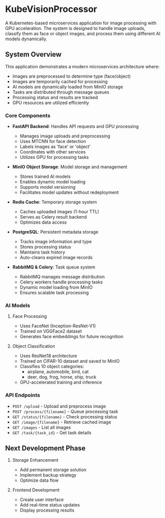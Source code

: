 # KubeVisionProcessor

A Kubernetes-based microservices application for image processing with GPU acceleration. The system is designed to handle image uploads, classify them as face or object images, and process them using different AI models dynamically.

## System Overview

This application demonstrates a modern microservices architecture where:
- Images are preprocessed to determine type (face/object)
- Images are temporarily cached for processing
- AI models are dynamically loaded from MinIO storage
- Tasks are distributed through message queues
- Processing status and results are tracked
- GPU resources are utilized efficiently

### Core Components

- **FastAPI Backend**: Handles API requests and GPU processing
  - Manages image uploads and preprocessing
  - Uses MTCNN for face detection
  - Labels images as 'face' or 'object'
  - Coordinates with other services
  - Utilizes GPU for processing tasks

- **MinIO Object Storage**: Model storage and management
  - Stores trained AI models
  - Enables dynamic model loading
  - Supports model versioning
  - Facilitates model updates without redeployment

- **Redis Cache**: Temporary storage system
  - Caches uploaded images (1-hour TTL)
  - Serves as Celery result backend
  - Optimizes data access

- **PostgreSQL**: Persistent metadata storage
  - Tracks image information and type
  - Stores processing status
  - Maintains task history
  - Auto-cleans expired image records

- **RabbitMQ & Celery**: Task queue system
  - RabbitMQ manages message distribution
  - Celery workers handle processing tasks
  - Dynamic model loading from MinIO
  - Ensures scalable task processing

### AI Models

1. Face Processing
   - Uses FaceNet (Inception-ResNet-V1)
   - Trained on VGGFace2 dataset
   - Generates face embeddings for future recognition

2. Object Classification
   - Uses ResNet18 architecture
   - Trained on CIFAR-10 dataset and saved to MinIO
   - Classifies 10 object categories:
     - airplane, automobile, bird, cat
     - deer, dog, frog, horse, ship, truck
   - GPU-accelerated training and inference

### API Endpoints

- `POST /upload` - Upload and preprocess image
- `POST /process/{filename}` - Queue processing task
- `GET /status/{filename}` - Check processing status
- `GET /image/{filename}` - Retrieve cached image
- `GET /images` - List all images
- `GET /task/{task_id}` - Get task details

## Next Development Phase

1. Storage Enhancement
   - Add permanent storage solution
   - Implement backup strategy
   - Optimize data flow

2. Frontend Development
   - Create user interface
   - Add real-time status updates
   - Display processing results

